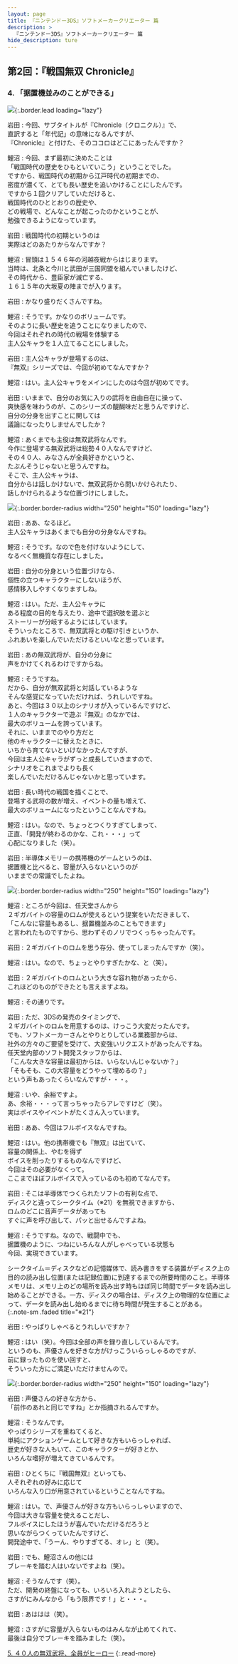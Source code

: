 ```yaml
---
layout: page
title: 『ニンテンドー3DS』ソフトメーカークリエーター 篇
description: >
  『ニンテンドー3DS』ソフトメーカークリエーター 篇
hide_description: ture
---
```


## 第2回：『戦国無双 Chronicle』

### 4. 「据置機並みのことができる」

![](/interviews/jp/3ds/creators/vol1/img/mainvisual4.jpg){:.border.lead loading="lazy"}

岩田
: 今回、サブタイトルが『Chronicle（クロニクル）』で、<br>直訳すると「年代記」の意味になるんですが、<br>『Chronicle』と付けた、そのココロはどこにあったんですか？

鯉沼
: 今回、まず最初に決めたことは<br>「戦国時代の歴史をひもといていこう」ということでした。<br>ですから、戦国時代の初期から江戸時代の初期までの、<br>密度が濃くて、とても長い歴史を追いかけることにしたんです。<br>ですから１回クリアしていただけると、<br>戦国時代のひととおりの歴史や、<br>どの戦場で、どんなことが起こったのかということが、<br>勉強できるようになっています。

岩田
: 戦国時代の初期というのは<br>実際はどのあたりからなんですか？

鯉沼
: 冒頭は１５４６年の河越夜戦からはじまります。<br>当時は、北条と今川と武田が三国同盟を組んでいましたけど、<br>その時代から、豊臣家が滅亡する、<br>１６１５年の大坂夏の陣までが入ります。

岩田
: かなり盛りだくさんですね。

鯉沼
: そうです。かなりのボリュームです。<br>そのように長い歴史を追うことになりましたので、<br>今回はそれぞれの時代の戦場を体験する<br>主人公キャラを１人立てることにしました。

岩田
: 主人公キャラが登場するのは、<br>『無双』シリーズでは、今回が初めてなんですか？

鯉沼
: はい。主人公キャラをメインにしたのは今回が初めてです。

岩田
: いままで、自分のお気に入りの武将を自由自在に操って、<br>爽快感を味わうのが、このシリーズの醍醐味だと思うんですけど、<br>自分の分身を出すことに関しては<br>議論になったりしませんでしたか？

鯉沼
: あくまでも主役は無双武将なんです。<br>今作に登場する無双武将は総勢４０人なんですけど、<br>その４０人、みなさんが全員好きかというと、<br>たぶんそうじゃないと思うんですね。<br>そこで、主人公キャラは、<br>自分からは話しかけないで、無双武将から問いかけられたり、<br>話しかけられるような位置づけにしました。

![](/interviews/jp/3ds/creators/vol1/img/photo10.jpg){:.border.border-radius width="250" height="150" loading="lazy"}

岩田
: ああ、なるほど。<br>主人公キャラはあくまでも自分の分身なんですね。

鯉沼
: そうです。なので色を付けないようにして、<br>なるべく無機質な存在にしました。

岩田
: 自分の分身という位置づけなら、<br>個性の立つキャラクターにしないほうが、<br>感情移入しやすくなりますしね。

鯉沼
: はい。ただ、主人公キャラに<br>ある程度の目的を与えたり、途中で選択肢を選ぶと<br>ストーリーが分岐するようにはしています。<br>そういったところで、無双武将との駆け引きというか、<br>ふれあいを楽しんでいただけるといいなと思っています。

岩田
: あの無双武将が、自分の分身に<br>声をかけてくれるわけですからね。

鯉沼
: そうですね。<br>だから、自分が無双武将と対話しているような<br>そんな感覚になっていただければ、うれしいですね。<br>あと、今回は３０以上のシナリオが入っているんですけど、<br>１人のキャラクターで遊ぶ『無双』のなかでは、<br>最大のボリュームを誇っています。<br>それに、いままでのやり方だと<br>他のキャラクターに替えたときに、<br>いちから育てないといけなかったんですが、<br>今回は主人公キャラがずっと成長していきますので、<br>シナリオをこれまでよりも長く<br>楽しんでいただけるんじゃないかと思っています。

岩田
: 長い時代の戦国を描くことで、<br>登場する武将の数が増え、イベントの量も増えて、<br>最大のボリュームになったということなんですね。

鯉沼
: はい。なので、ちょっとつくりすぎてしまって、<br>正直、「開発が終わるのかな、これ・・・」って<br>心配になりました（笑）。

岩田
: 半導体メモリーの携帯機のゲームというのは、<br>据置機と比べると、容量が入らないというのが<br>いままでの常識でしたよね。

![](/interviews/jp/3ds/creators/vol1/img/photo11.jpg){:.border.border-radius width="250" height="150" loading="lazy"}

鯉沼
: ところが今回は、任天堂さんから<br>２ギガバイトの容量のロムが使えるという提案をいただきまして、<br>「こんなに容量もあるし、据置機並みのこともできます」<br>と言われたものですから、思わずそのノリでつくっちゃったんです。

岩田
: ２ギガバイトのロムを思う存分、使ってしまったんですか（笑）。

鯉沼
: はい。なので、ちょっとやりすぎたかな、と（笑）。

岩田
: ２ギガバイトのロムという大きな容れ物があったから、<br>これほどのものができたとも言えますよね。

鯉沼
: その通りです。

岩田
: ただ、3DSの発売のタイミングで、<br>２ギガバイトのロムを用意するのは、けっこう大変だったんです。<br>でも、ソフトメーカーさんとやりとりしている業務部からは、<br>社外の方々のご要望を受けて、大変強いリクエストがあったんですね。<br>任天堂内部のソフト開発スタッフからは、<br>「こんな大きな容量は最初からは、いらないんじゃないか？」<br>「そもそも、この大容量をどうやって埋めるの？」<br>という声もあったくらいなんですが・・・。

鯉沼
: いや、余裕ですよ。<br>あ、余裕・・・って言っちゃったらアレですけど（笑）。<br>実はボイスやイベントがたくさん入っています。

岩田
: ああ、今回はフルボイスなんですね。

鯉沼
: はい。他の携帯機でも『無双』は出ていて、<br>容量の関係上、やむを得ず<br>ボイスを削ったりするものなんですけど、<br>今回はその必要がなくって。<br>ここまでほぼフルボイスで入っているのも初めてなんです。

岩田
: そこは半導体でつくられたソフトの有利な点で、<br>ディスクと違ってシークタイム（※21）を無視できますから、<br>ロムのどこに音声データがあっても<br>すぐに声を呼び出して、パッと出せるんですよね。

鯉沼
: そうですね。なので、戦闘中でも、<br>据置機のように、つねにいろんな人がしゃべっている状態も<br>今回、実現できています。

シークタイム＝ディスクなどの記憶媒体で、読み書きをする装置がディスク上の目的の読み出し位置(または記録位置)に到達するまでの所要時間のこと。半導体メモリは、メモリ上のどの場所を読み出す時もほぼ同じ時間でデータを読み出し始めることができる。一方、ディスクの場合は、ディスク上の物理的な位置によって、データを読み出し始めるまでに待ち時間が発生することがある。              
{:.note-sm .faded title="※21"}

岩田
: やっぱりしゃべるとうれしいですか？

鯉沼
: はい（笑）。今回は全部の声を録り直ししているんです。<br>というのも、声優さんを好きな方がけっこういらっしゃるのですが、<br>前に録ったものを使い回すと、<br>そういった方にご満足いただけませんので。

![](/interviews/jp/3ds/creators/vol1/img/photo12.jpg){:.border.border-radius width="250" height="150" loading="lazy"}

岩田
: 声優さんの好きな方から、<br>「前作のあれと同じですね」とか指摘されるんですか。

鯉沼
: そうなんです。<br>やっぱりシリーズを重ねてくると、<br>単純にアクションゲームとして好きな方もいらっしゃれば、<br>歴史が好きな人もいて、このキャラクターが好きとか、<br>いろんな嗜好が増えてきているんです。

岩田
: ひとくちに『戦国無双』といっても、<br>人それぞれの好みに応じて<br>いろんな入り口が用意されているということなんですね。

鯉沼
: はい。で、声優さんが好きな方もいらっしゃいますので、<br>今回は大きな容量を使えることだし、<br>フルボイスにしたほうが喜んでいただけるだろうと<br>思いながらつくっていたんですけど、<br>開発途中で、「うーん、やりすぎてる、オレ」と（笑）。

岩田
: でも、鯉沼さんの他には<br>ブレーキを踏む人はいないですよね（笑）。

鯉沼
: そうなんです（笑）。<br>ただ、開発の終盤になっても、いろいろ入れようとしたら、<br>さすがにみんなから「もう限界です！」と・・・。

岩田
: あははは（笑）。

鯉沼
: さすがに容量が入らないものはみんなが止めてくれて、<br>最後は自分でブレーキを踏みました（笑）。

[5. ４０人の無双武将、全員がヒーロー](5.md)
{:.read-more}

